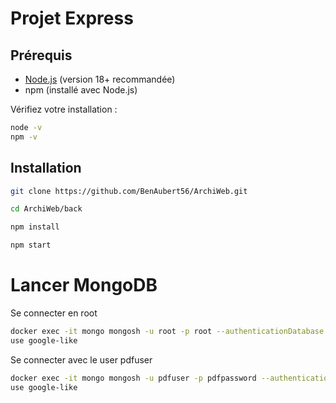 # Projet Express

## Prérequis
- [Node.js](https://nodejs.org) (version 18+ recommandée)
- npm (installé avec Node.js)

Vérifiez votre installation :
```bash
node -v
npm -v
```

## Installation 
```bash
git clone https://github.com/BenAubert56/ArchiWeb.git
```

```bash
cd ArchiWeb/back
```

```bash
npm install
```

```bash
npm start
```

# Lancer MongoDB 
Se connecter en root
```bash
docker exec -it mongo mongosh -u root -p root --authenticationDatabase admin
use google-like
```

Se connecter avec le user pdfuser
```bash
docker exec -it mongo mongosh -u pdfuser -p pdfpassword --authenticationDatabase google-like
use google-like
```